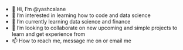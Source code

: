 - 👋 Hi, I’m @yashcalane
- 👀 I’m interested in learning how to code and data science
- 🌱 I’m currently learning data science and finance
- 💞️ I’m looking to collaborate on new upcoming and simple projects to learn and get experience from
- 📫 How to reach me, message me on or email me

<!---
yashcalane/yashcalane is a ✨ special ✨ repository because its `README.md` (this file) appears on your GitHub profile.
You can click the Preview link to take a look at your changes.
--->
